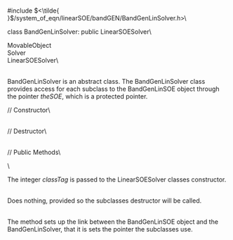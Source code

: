 \
\#include
$<\tilde{ }$/system_of_eqn/linearSOE/bandGEN/BandGenLinSolver.h$>$\

class BandGenLinSolver: public LinearSOESolver\

MovableObject\
Solver\
LinearSOESolver\

\
BandGenLinSolver is an abstract class. The BandGenLinSolver class
provides access for each subclass to the BandGenLinSOE object through
the pointer *theSOE*, which is a protected pointer.

// Constructor\

\
// Destructor\

\
// Public Methods\

\

The integer *classTag* is passed to the LinearSOESolver classes
constructor.

\
Does nothing, provided so the subclasses destructor will be called.

\
The method sets up the link between the BandGenLinSOE object and the
BandGenLinSolver, that it is sets the pointer the subclasses use.
